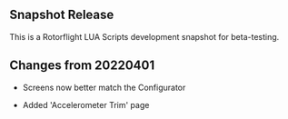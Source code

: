 ## Snapshot Release

This is a Rotorflight LUA Scripts development snapshot for beta-testing.

## Changes from 20220401

- Screens now better match the Configurator

- Added 'Accelerometer Trim' page
